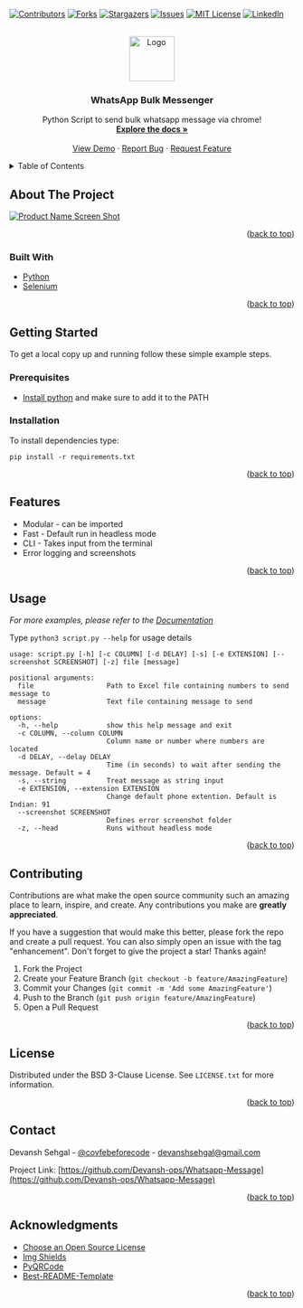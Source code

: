 <div id="top"></div>

[![Contributors][contributors-shield]][contributors-url]
[![Forks][forks-shield]][forks-url]
[![Stargazers][stars-shield]][stars-url]
[![Issues][issues-shield]][issues-url]
[![MIT License][license-shield]][license-url]
[![LinkedIn][linkedin-shield]][linkedin-url]

<br />
<div align="center">
  <a href="https://github.com/Devansh-ops/Whatsapp-Message/">
    <img src="images/logo.png" alt="Logo" width="80" height="80">
  </a>

  <h3 align="center">WhatsApp Bulk Messenger</h3>

  <p align="center">
    Python Script to send bulk whatsapp message via chrome!
    <br />
    <a href="https://github.com/Devansh-ops/Whatsapp-Message"><strong>Explore the docs »</strong></a>
    <br />
    <br />
    <a href="https://github.com/Devansh-ops/Whatsapp-Message">View Demo</a>
    ·
    <a href="https://github.com/Devansh-ops/Whatsapp-Message/issues">Report Bug</a>
    ·
    <a href="https://github.com/Devansh-ops/Whatsapp-Message/issues">Request Feature</a>
  </p>
</div>

<details>
  <summary>Table of Contents</summary>
  <ol>
    <li>
      <a href="#about-the-project">About The Project</a>
      <ul>
        <li><a href="#built-with">Built With</a></li>
      </ul>
    </li>
    <li>
      <a href="#getting-started">Getting Started</a>
      <ul>
        <li><a href="#prerequisites">Prerequisites</a></li>
        <li><a href="#installation">Installation</a></li>
      </ul>
    </li>
    <li><a href="#usage">Usage</a></li>
    <li><a href="#roadmap">Roadmap</a></li>
    <li><a href="#contributing">Contributing</a></li>
    <li><a href="#license">License</a></li>
    <li><a href="#contact">Contact</a></li>
    <li><a href="#acknowledgments">Acknowledgments</a></li>
  </ol>
</details>

## About The Project

[![Product Name Screen Shot][product-screenshot]](https://example.com)

<p align="right">(<a href="#top">back to top</a>)</p>

### Built With

* [Python](https://www.python.org/)
* [Selenium](https://selenium.dev/)

<p align="right">(<a href="#top">back to top</a>)</p>

## Getting Started

To get a local copy up and running follow these simple example steps.

### Prerequisites

* [Install python](https://www.python.org/downloads/) and make sure to add it to the PATH

### Installation

To install dependencies type:

`pip install -r requirements.txt`

<p align="right">(<a href="#top">back to top</a>)</p>

## Features
- Modular - can be imported
- Fast - Default run in headless mode
- CLI - Takes input from the terminal 
- Error logging and screenshots

<p align="right">(<a href="#top">back to top</a>)</p>

<!-- USAGE EXAMPLES -->
## Usage

_For more examples, please refer to the [Documentation](https://example.com)_

Type `python3 script.py --help` for usage details

```
usage: script.py [-h] [-c COLUMN] [-d DELAY] [-s] [-e EXTENSION] [--screenshot SCREENSHOT] [-z] file [message]

positional arguments:
  file                  Path to Excel file containing numbers to send message to
  message               Text file containing message to send

options:
  -h, --help            show this help message and exit
  -c COLUMN, --column COLUMN
                        Column name or number where numbers are located
  -d DELAY, --delay DELAY
                        Time (in seconds) to wait after sending the message. Default = 4
  -s, --string          Treat message as string input
  -e EXTENSION, --extension EXTENSION
                        Change default phone extention. Default is Indian: 91
  --screenshot SCREENSHOT
                        Defines error screenshot folder
  -z, --head            Runs without headless mode
```
<p align="right">(<a href="#top">back to top</a>)</p>

<!-- CONTRIBUTING -->
## Contributing

Contributions are what make the open source community such an amazing place to learn, inspire, and create. Any contributions you make are **greatly appreciated**.

If you have a suggestion that would make this better, please fork the repo and create a pull request. You can also simply open an issue with the tag "enhancement".
Don't forget to give the project a star! Thanks again!

1. Fork the Project
2. Create your Feature Branch (`git checkout -b feature/AmazingFeature`)
3. Commit your Changes (`git commit -m 'Add some AmazingFeature'`)
4. Push to the Branch (`git push origin feature/AmazingFeature`)
5. Open a Pull Request

<p align="right">(<a href="#top">back to top</a>)</p>

<!-- LICENSE -->
## License

Distributed under the BSD 3-Clause License. See `LICENSE.txt` for more information.

<p align="right">(<a href="#top">back to top</a>)</p>



<!-- CONTACT -->
## Contact

Devansh Sehgal - [@covfebeforecode](https://twitter.com/covfebeforecode) - devanshsehgal@gmail.com

Project Link: [https://github.com/Devansh-ops/Whatsapp-Message](https://github.com/Devansh-ops/Whatsapp-Message)

<p align="right">(<a href="#top">back to top</a>)</p>



<!-- ACKNOWLEDGMENTS -->
## Acknowledgments

* [Choose an Open Source License](https://choosealicense.com)
* [Img Shields](https://shields.io)
* [PyQRCode](https://pypi.org/project/PyQRCode/)
* [Best-README-Template](https://github.com/othneildrew/Best-README-Template)

<p align="right">(<a href="#top">back to top</a>)</p>

[contributors-shield]: https://img.shields.io/github/contributors/Devansh-ops/Whatsapp-Message.svg?style=for-the-badge
[contributors-url]: https://github.com/Devansh-ops/Whatsapp-Message/graphs/contributors
[forks-shield]: https://img.shields.io/github/forks/Devansh-ops/Whatsapp-Message.svg?style=for-the-badge
[forks-url]: https://github.com/Devansh-ops/Whatsapp-Message/network/members
[stars-shield]: https://img.shields.io/github/stars/Devansh-ops/Whatsapp-Message.svg?style=for-the-badge
[stars-url]: https://github.com/Devansh-ops/Whatsapp-Message/stargazers
[issues-shield]: https://img.shields.io/github/issues/Devansh-ops/Whatsapp-Message.svg?style=for-the-badge
[issues-url]: https://github.com/Devansh-ops/Whatsapp-Message/issues
[license-shield]: https://img.shields.io/github/license/Devansh-ops/Whatsapp-Message.svg?style=for-the-badge
[license-url]: https://github.com/Devansh-ops/Whatsapp-Message/blob/main/LICENSE
[linkedin-shield]: https://img.shields.io/badge/-LinkedIn-black.svg?style=for-the-badge&logo=linkedin&colorB=555
[linkedin-url]: https://www.linkedin.com/in/devansh-sehgal/
[product-screenshot]: images/screenshot.png
